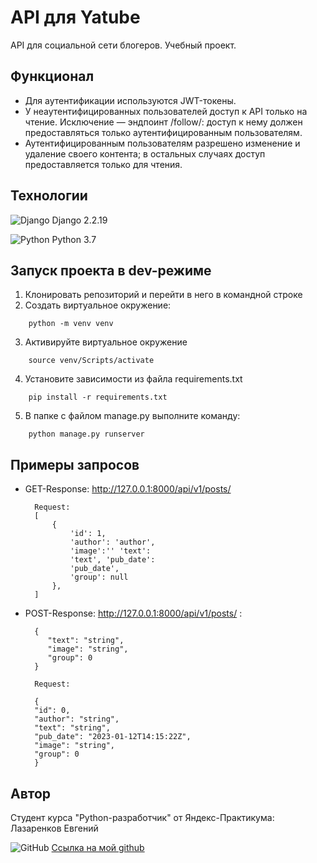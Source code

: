 # API для Yatube

API для социальной сети блогеров. Учебный проект.

## Функционал 

- Для аутентификации используются JWT-токены.
- У неаутентифицированных пользователей доступ к API только на чтение. Исключение — эндпоинт /follow/: доступ к нему должен предоставляться только аутентифицированным пользователям.
- Аутентифицированным пользователям разрешено изменение и удаление своего контента; в остальных случаях доступ предоставляется только для чтения.


## Технологии
![Django](https://img.shields.io/badge/django-%23092E20.svg?style=for-the-badge&logo=django&logoColor=white) Django 2.2.19

![Python](https://img.shields.io/badge/python-3670A0?style=for-the-badge&logo=python&logoColor=ffdd54) Python 3.7
 

## Запуск проекта в dev-режиме

1.  Клонировать репозиторий и перейти в него в командной строке
2.  Cоздать виртуальное окружение:
```
	python -m venv venv
```
3.  Активируйте виртуальное окружение
```
	source venv/Scripts/activate
```
4.  Установите зависимости из файла requirements.txt
```
	pip install -r requirements.txt
```
5. В папке с файлом manage.py выполните команду:
```
	python manage.py runserver
```  
## Примеры запросов

- GET-Response: http://127.0.0.1:8000/api/v1/posts/ 

        Request:
        [ 
            { 
                'id': 1, 
                'author': 'author', 
                'image':'' 'text': 
                'text', 'pub_date': 
                'pub_date', 
                'group': null 
            }, 
        ]

- POST-Response: http://127.0.0.1:8000/api/v1/posts/ :

        {
           "text": "string",
           "image": "string",
           "group": 0
        }

        Request:

        {
        "id": 0,
        "author": "string",
        "text": "string",
        "pub_date": "2023-01-12T14:15:22Z",
        "image": "string",
        "group": 0
        }


## Автор

Студент курса "Python-разработчик" от Яндекс-Практикума: Лазаренков Евгений


![GitHub](https://img.shields.io/badge/github-%23121011.svg?style=for-the-badge&logo=github&logoColor=white)
[Ссылка на мой github](https://github.com/lazarenkov-e)